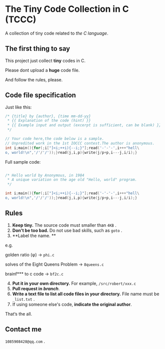 # The Tiny Code Collection in C (TCCC)
A collection of tiny code related to *the C language*.
## The first thing to say
This project just collect **tiny** codes in C.

Please dont upload a **huge** code file.

And follow the rules, please.
## Code file specification
Just like this:
```c
/* {title} by {author}, {time mm-dd-yy}
 * {{ Explanation of the code (hint) }}
 * {{ Example input and output (excerpt is sufficient, can be blank) }}
 */

// Your code here,the code below is a sample.
// Unpredited work in the 1st IOCCC contest.The author is anonymous.
int i;main(){for(;i["]<i;++i){--i;}"];read('-'-'-',i+++"hell\
o, world!\n",'/'/'/'));}read(j,i,p){write(j/p+p,i---j,i/i);}

```

Full sample code:

```c

/* Hello world by Anonymous, in 1984
 * A unique variation on the age old "Hello, world" program.
 */

int i;main(){for(;i["]<i;++i){--i;}"];read('-'-'-',i+++"hell\
o, world!\n",'/'/'/'));}read(j,i,p){write(j/p+p,i---j,i/i);}

```

## Rules
1. **Keep tiny.** The source code must smaller than `4KB` .
2. **Don't be too bad.** Do not use bad skills, such as `goto` .
3. **Label the name. **

e.g.

golden ratio (φ) -> `phi.c`

solves of the Eight Queens Problem -> `8queens.c`

brainf*** to c code -> `bf2c.c`

4. **Put it in your own directory.** For example,  `/src/robert/xxx.c`
5. **Pull request in** ***branch***.
6. **Write a text file to list all code files in your directory.** File name must be `_list.txt` .
7. If using someone else's code, **indicate the original author**.


That‘s the all.

## Contact me
`1085908428@qq.com` . 
